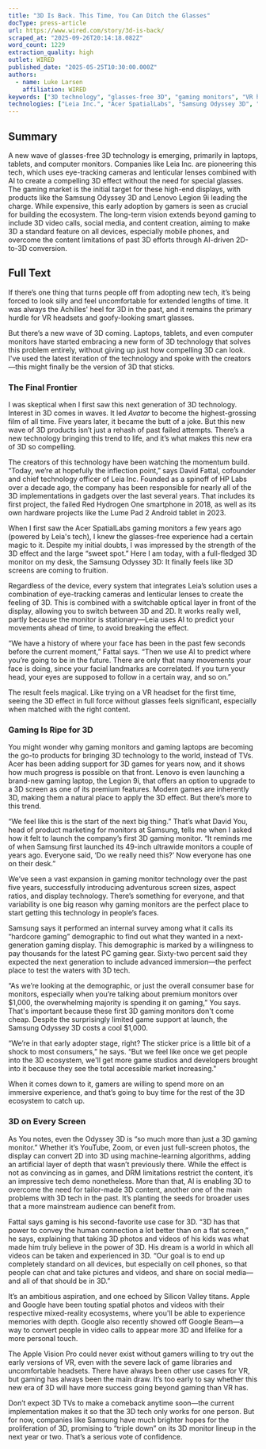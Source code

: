 ```yaml
---
title: "3D Is Back. This Time, You Can Ditch the Glasses"
docType: press-article
url: https://www.wired.com/story/3d-is-back/
scraped_at: "2025-09-26T20:14:18.082Z"
word_count: 1229
extraction_quality: high
outlet: WIRED
published_date: "2025-05-25T10:30:00.000Z"
authors:
  - name: Luke Larsen
    affiliation: WIRED
keywords: ["3D technology", "glasses-free 3D", "gaming monitors", "VR headsets", "smart glasses", "spatial computing", "immersive technology", "display technology", "early adoption"]
technologies: ["Leia Inc.", "Acer SpatialLabs", "Samsung Odyssey 3D", "Lenovo Legion 9i", "Apple Vision Pro", "Google Beam", "Red Hydrogen One", "Lume Pad 2", "lenticular lenses", "eye-tracking cameras", "AI-powered movement prediction"]
---
```

## Summary

A new wave of glasses-free 3D technology is emerging, primarily in laptops, tablets, and computer monitors. Companies like Leia Inc. are pioneering this tech, which uses eye-tracking cameras and lenticular lenses combined with AI to create a compelling 3D effect without the need for special glasses. The gaming market is the initial target for these high-end displays, with products like the Samsung Odyssey 3D and Lenovo Legion 9i leading the charge. While expensive, this early adoption by gamers is seen as crucial for building the ecosystem. The long-term vision extends beyond gaming to include 3D video calls, social media, and content creation, aiming to make 3D a standard feature on all devices, especially mobile phones, and overcome the content limitations of past 3D efforts through AI-driven 2D-to-3D conversion.

## Full Text

If there’s one thing that turns people off from adopting new tech, it’s being forced to look silly and feel uncomfortable for extended lengths of time. It was always the Achilles' heel for 3D in the past, and it remains the primary hurdle for VR headsets and goofy-looking smart glasses.

But there’s a new wave of 3D coming. Laptops, tablets, and even computer monitors have started embracing a new form of 3D technology that solves this problem entirely, without giving up just how compelling 3D can look. I've used the latest iteration of the technology and spoke with the creators—this might finally be the version of 3D that sticks.

### The Final Frontier

I was skeptical when I first saw this next generation of 3D technology. Interest in 3D comes in waves. It led _Avatar_ to become the highest-grossing film of all time. Five years later, it became the butt of a joke. But this new wave of 3D products isn’t just a rehash of past failed attempts. There’s a new technology bringing this trend to life, and it’s what makes this new era of 3D so compelling.

The creators of this technology have been watching the momentum build. “Today, we’re at hopefully the inflection point,” says David Fattal, cofounder and chief technology officer of Leia Inc. Founded as a spinoff of HP Labs over a decade ago, the company has been responsible for nearly all of the 3D implementations in gadgets over the last several years. That includes its first project, the failed Red Hydrogen One smartphone in 2018, as well as its own hardware projects like the Lume Pad 2 Android tablet in 2023.

When I first saw the Acer SpatialLabs gaming monitors a few years ago (powered by Leia's tech), I knew the glasses-free experience had a certain magic to it. Despite my initial doubts, I was impressed by the strength of the 3D effect and the large “sweet spot.” Here I am today, with a full-fledged 3D monitor on my desk, the Samsung Odyssey 3D: It finally feels like 3D screens are coming to fruition.

Regardless of the device, every system that integrates Leia’s solution uses a combination of eye-tracking cameras and lenticular lenses to create the feeling of 3D. This is combined with a switchable optical layer in front of the display, allowing you to switch between 3D and 2D. It works really well, partly because the monitor is stationary—Leia uses AI to predict your movements ahead of time, to avoid breaking the effect.

“We have a history of where your face has been in the past few seconds before the current moment,” Fattal says. “Then we use AI to predict where you’re going to be in the future. There are only that many movements your face is doing, since your facial landmarks are correlated. If you turn your head, your eyes are supposed to follow in a certain way, and so on.”

The result feels magical. Like trying on a VR headset for the first time, seeing the 3D effect in full force without glasses feels significant, especially when matched with the right content.

### Gaming Is Ripe for 3D

You might wonder why gaming monitors and gaming laptops are becoming the go-to products for bringing 3D technology to the world, instead of TVs. Acer has been adding support for 3D games for years now, and it shows how much progress is possible on that front. Lenovo is even launching a brand-new gaming laptop, the Legion 9i, that offers an option to upgrade to a 3D screen as one of its premium features. Modern games are inherently 3D, making them a natural place to apply the 3D effect. But there’s more to this trend.

“We feel like this is the start of the next big thing.” That’s what David You, head of product marketing for monitors at Samsung, tells me when I asked how it felt to launch the company’s first 3D gaming monitor. “It reminds me of when Samsung first launched its 49-inch ultrawide monitors a couple of years ago. Everyone said, ‘Do we really need this?’ Now everyone has one on their desk.”

We’ve seen a vast expansion in gaming monitor technology over the past five years, successfully introducing adventurous screen sizes, aspect ratios, and display technology. There’s something for everyone, and that variability is one big reason why gaming monitors are the perfect place to start getting this technology in people’s faces.

Samsung says it performed an internal survey among what it calls its “hardcore gaming” demographic to find out what they wanted in a next-generation gaming display. This demographic is marked by a willingness to pay thousands for the latest PC gaming gear. Sixty-two percent said they expected the next generation to include advanced immersion—the perfect place to test the waters with 3D tech.

“As we’re looking at the demographic, or just the overall consumer base for monitors, especially when you’re talking about premium monitors over $1,000, the overwhelming majority is spending it on gaming,” You says. That's important because these first 3D gaming monitors don't come cheap. Despite the surprisingly limited game support at launch, the Samsung Odyssey 3D costs a cool $1,000.

“We’re in that early adopter stage, right? The sticker price is a little bit of a shock to most consumers,” he says. “But we feel like once we get people into the 3D ecosystem, we'll get more game studios and developers brought into it because they see the total accessible market increasing."

When it comes down to it, gamers are willing to spend more on an immersive experience, and that’s going to buy time for the rest of the 3D ecosystem to catch up.

### 3D on Every Screen

As You notes, even the Odyssey 3D is “so much more than just a 3D gaming monitor.” Whether it’s YouTube, Zoom, or even just full-screen photos, the display can convert 2D into 3D using machine-learning algorithms, adding an artificial layer of depth that wasn’t previously there. While the effect is not as convincing as in games, and DRM limitations restrict the content, it’s an impressive tech demo nonetheless. More than that, AI is enabling 3D to overcome the need for tailor-made 3D content, another one of the main problems with 3D tech in the past. It’s planting the seeds for broader uses that a more mainstream audience can benefit from.

Fattal says gaming is his second-favorite use case for 3D. “3D has that power to convey the human connection a lot better than on a flat screen,” he says, explaining that taking 3D photos and videos of his kids was what made him truly believe in the power of 3D. His dream is a world in which all videos can be taken and experienced in 3D. “Our goal is to end up completely standard on all devices, but especially on cell phones, so that people can chat and take pictures and videos, and share on social media—and all of that should be in 3D.”

It’s an ambitious aspiration, and one echoed by Silicon Valley titans. Apple and Google have been touting spatial photos and videos with their respective mixed-reality ecosystems, where you'll be able to experience memories with depth. Google also recently showed off Google Beam—a way to convert people in video calls to appear more 3D and lifelike for a more personal touch.

The Apple Vision Pro could never exist without gamers willing to try out the early versions of VR, even with the severe lack of game libraries and uncomfortable headsets. There have always been other use cases for VR, but gaming has always been the main draw. It’s too early to say whether this new era of 3D will have more success going beyond gaming than VR has.

Don’t expect 3D TVs to make a comeback anytime soon—the current implementation makes it so that the 3D tech only works for one person. But for now, companies like Samsung have much brighter hopes for the proliferation of 3D, promising to “triple down” on its 3D monitor lineup in the next year or two. That’s a serious vote of confidence.